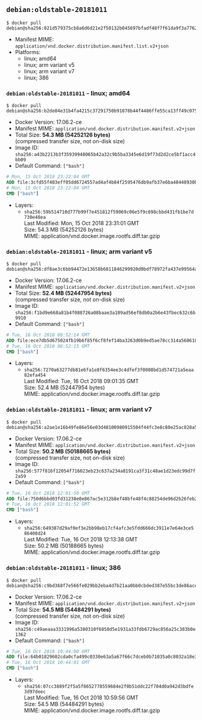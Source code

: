 ## `debian:oldstable-20181011`

```console
$ docker pull debian@sha256:021d579375cb8a6d6d21e2f50132b045697bfadf48f7f61da9f3a776259312b0
```

-	Manifest MIME: `application/vnd.docker.distribution.manifest.list.v2+json`
-	Platforms:
	-	linux; amd64
	-	linux; arm variant v5
	-	linux; arm variant v7
	-	linux; 386

### `debian:oldstable-20181011` - linux; amd64

```console
$ docker pull debian@sha256:b2de04e31b4fa4215c37291750b91078b44f4486ffe55ca13ff49c0755c4dcb0
```

-	Docker Version: 17.06.2-ce
-	Manifest MIME: `application/vnd.docker.distribution.manifest.v2+json`
-	Total Size: **54.3 MB (54252126 bytes)**  
	(compressed transfer size, not on-disk size)
-	Image ID: `sha256:a43b2213b3f35939948065b42a32c9b5ba3345e6d19f73d2d2ce5bf1acc4bb09`
-	Default Command: `["bash"]`

```dockerfile
# Mon, 15 Oct 2018 23:22:04 GMT
ADD file:3cfd55f403eff05dd6724557ad4af4b84f2595476db9afb37e6ba48448930b8d in / 
# Mon, 15 Oct 2018 23:22:04 GMT
CMD ["bash"]
```

-	Layers:
	-	`sha256:59b514710d777b99f7e451812f59069c06e5f9c698cbbd431fb1be7d730e48ea`  
		Last Modified: Mon, 15 Oct 2018 23:31:01 GMT  
		Size: 54.3 MB (54252126 bytes)  
		MIME: application/vnd.docker.image.rootfs.diff.tar.gzip

### `debian:oldstable-20181011` - linux; arm variant v5

```console
$ docker pull debian@sha256:df8ae3c6bb94472e13658b6811846299920d0bdf78972fa437e99564a0bfe3af
```

-	Docker Version: 17.06.2-ce
-	Manifest MIME: `application/vnd.docker.distribution.manifest.v2+json`
-	Total Size: **52.4 MB (52447954 bytes)**  
	(compressed transfer size, not on-disk size)
-	Image ID: `sha256:f1bd9e668a81b4f088726a08baae3a109ad56ef8db0a2b6e43fbec632c6b9910`
-	Default Command: `["bash"]`

```dockerfile
# Tue, 16 Oct 2018 08:52:14 GMT
ADD file:ece7db5d675024fb19b6f85f6cf8fef14ba3263d0b9ed5ae78cc314a560618c6 in / 
# Tue, 16 Oct 2018 08:52:15 GMT
CMD ["bash"]
```

-	Layers:
	-	`sha256:7270a63277db81e6fa1e8f6354ee3c4dfef3f0008bd1d574721a5eaa82efa454`  
		Last Modified: Tue, 16 Oct 2018 09:01:35 GMT  
		Size: 52.4 MB (52447954 bytes)  
		MIME: application/vnd.docker.image.rootfs.diff.tar.gzip

### `debian:oldstable-20181011` - linux; arm variant v7

```console
$ docker pull debian@sha256:a2ae1e16b49fe86e56e03d48100980915504f44fc3e8c80e25ac828a5d1523ab
```

-	Docker Version: 17.06.2-ce
-	Manifest MIME: `application/vnd.docker.distribution.manifest.v2+json`
-	Total Size: **50.2 MB (50188665 bytes)**  
	(compressed transfer size, not on-disk size)
-	Image ID: `sha256:577f816f12054f716023eb23c637a234a8191ca3f31c48ae1d23edc99d7f2a59`
-	Default Command: `["bash"]`

```dockerfile
# Tue, 16 Oct 2018 12:01:50 GMT
ADD file:750d6bbd03fd31238e0e867ac5e312b8ef48bfe48f4c88254de96d2b26feb2e6 in / 
# Tue, 16 Oct 2018 12:01:52 GMT
CMD ["bash"]
```

-	Layers:
	-	`sha256:649387d29af0ef3e2bb98eb17cf4afc3e5fdd666dc3911e7e64e3ce586408d24`  
		Last Modified: Tue, 16 Oct 2018 12:13:38 GMT  
		Size: 50.2 MB (50188665 bytes)  
		MIME: application/vnd.docker.image.rootfs.diff.tar.gzip

### `debian:oldstable-20181011` - linux; 386

```console
$ docker pull debian@sha256:c9bd368f7e566fe029bb2eba4d7b21aa0bb0cbded387e55bc3de86acec0e5beb
```

-	Docker Version: 17.06.2-ce
-	Manifest MIME: `application/vnd.docker.distribution.manifest.v2+json`
-	Total Size: **54.5 MB (54484291 bytes)**  
	(compressed transfer size, not on-disk size)
-	Image ID: `sha256:c49aeaaa3331996a5380310f6850d5e1931a33fdb6729ac856a25c383b0e1362`
-	Default Command: `["bash"]`

```dockerfile
# Tue, 16 Oct 2018 10:44:00 GMT
ADD file:64b01829602cda0cfa499c0330e63a5a67f66c7dceb0b71035a0c8032a18e3d7 in / 
# Tue, 16 Oct 2018 10:44:01 GMT
CMD ["bash"]
```

-	Layers:
	-	`sha256:07cc3889f2f5a5f8652778559684e2f0b51ddc22f704d0a942d3bdfe3d97deec`  
		Last Modified: Tue, 16 Oct 2018 10:59:56 GMT  
		Size: 54.5 MB (54484291 bytes)  
		MIME: application/vnd.docker.image.rootfs.diff.tar.gzip
